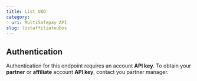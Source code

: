 ```yaml
---
title: List UBO
category:
  uri: MultiSafepay API
slug: listaffiliateubos
---
```


## Authentication

Authentication for this endpoint requires an account **API key**. To obtain your **partner** or **affiliate** account **API key**, contact you partner manager.
